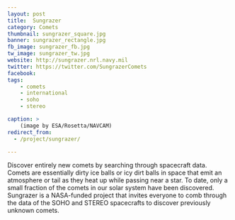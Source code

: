 ```yaml
---
layout: post
title:  Sungrazer
category: Comets
thumbnail: sungrazer_square.jpg
banner: sungrazer_rectangle.jpg
fb_image: sungrazer_fb.jpg
tw_image: sungrazer_tw.jpg
website: http://sungrazer.nrl.navy.mil
twitter: https://twitter.com/SungrazerComets
facebook:
tags:
    - comets
    - international
    - soho
    - stereo

caption: >
    (image by ESA/Rosetta/NAVCAM)
redirect_from:
  - /project/sungrazer/    

---
```

Discover entirely new comets by searching through spacecraft data. Comets are essentially dirty ice balls or icy dirt balls in space that emit an atmosphere or tail as they heat up while passing near a star. To date, only a small fraction of the comets in our solar system have been discovered. Sungrazer is a NASA-funded project that invites everyone to comb through the data of the SOHO and STEREO spacecrafts to discover previously unknown comets.
